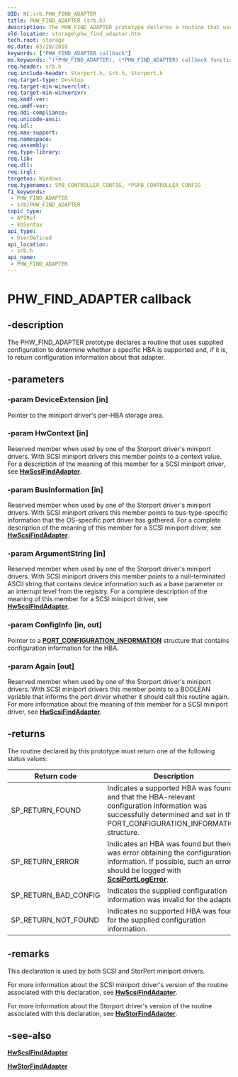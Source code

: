 ```yaml
---
UID: NC:srb.PHW_FIND_ADAPTER
title: PHW_FIND_ADAPTER (srb.h)
description: The PHW_FIND_ADAPTER prototype declares a routine that uses supplied configuration to determine whether a specific HBA is supported and, if it is, to return configuration information about that adapter.
old-location: storage\phw_find_adapter.htm
tech.root: storage
ms.date: 03/29/2018
keywords: ["PHW_FIND_ADAPTER callback"]
ms.keywords: "(*PHW_FIND_ADAPTER), (*PHW_FIND_ADAPTER) callback function [Storage Devices], ide_minikr_dcd06c33-80a8-417c-acf6-5c38fa4d62ed.xml, srb/(*PHW_FIND_ADAPTER), storage.phw_find_adapter"
req.header: srb.h
req.include-header: Storport.h, Srb.h, Storport.h
req.target-type: Desktop
req.target-min-winverclnt: 
req.target-min-winversvr: 
req.kmdf-ver: 
req.umdf-ver: 
req.ddi-compliance: 
req.unicode-ansi: 
req.idl: 
req.max-support: 
req.namespace: 
req.assembly: 
req.type-library: 
req.lib: 
req.dll: 
req.irql: 
targetos: Windows
req.typenames: SPB_CONTROLLER_CONFIG, *PSPB_CONTROLLER_CONFIG
f1_keywords:
 - PHW_FIND_ADAPTER
 - srb/PHW_FIND_ADAPTER
topic_type:
 - APIRef
 - kbSyntax
api_type:
 - UserDefined
api_location:
 - srb.h
api_name:
 - PHW_FIND_ADAPTER
---
```


# PHW_FIND_ADAPTER callback

## -description

The PHW_FIND_ADAPTER prototype declares a routine that uses supplied configuration to determine whether a specific HBA is supported and, if it is, to return configuration information about that adapter.

## -parameters

### -param DeviceExtension [in]

Pointer to the miniport driver's per-HBA storage area.

### -param HwContext [in]

Reserved member when used by one of the Storport driver's miniport drivers. With SCSI miniport drivers this member points to a context value. For a description of the meaning of this member for a SCSI miniport driver, see [**HwScsiFindAdapter**](/previous-versions/windows/hardware/drivers/ff557300(v=vs.85)).

### -param BusInformation [in]

Reserved member when used by one of the Storport driver's miniport drivers. With SCSI miniport drivers this member points to bus-type-specific information that the OS-specific port driver has gathered. For a complete description of the meaning of this member for a SCSI miniport driver, see [**HwScsiFindAdapter**](/previous-versions/windows/hardware/drivers/ff557300(v=vs.85)).

### -param ArgumentString [in]

Reserved member when used by one of the Storport driver's miniport drivers. With SCSI miniport drivers this member points to a null-terminated ASCII string that contains device information such as a base parameter or an interrupt level from the registry. For a complete description of the meaning of this member for a SCSI miniport driver, see [**HwScsiFindAdapter**](/previous-versions/windows/hardware/drivers/ff557300(v=vs.85)).

### -param ConfigInfo [in, out]

Pointer to a [**PORT_CONFIGURATION_INFORMATION**](ns-srb-_port_configuration_information.md) structure that contains configuration information for the HBA.

### -param Again [out]

Reserved member when used by one of the Storport driver's miniport drivers. With SCSI miniport drivers this member points to a BOOLEAN variable that informs the port driver whether it should call this routine again. For more information about the meaning of this member for a SCSI miniport driver, see [**HwScsiFindAdapter**](/previous-versions/windows/hardware/drivers/ff557300(v=vs.85)).

## -returns

The routine declared by this prototype must return one of the following status values:

| Return code | Description |
| ----------- | ----------- |
| SP_RETURN_FOUND      | Indicates a supported HBA was found and that the HBA-relevant configuration information was successfully determined and set in the PORT_CONFIGURATION_INFORMATION structure. |
| SP_RETURN_ERROR      | Indicates an HBA was found but there was error obtaining the configuration information. If possible, such an error should be logged with [**ScsiPortLogError**](nf-srb-scsiportlogerror.md). |
| SP_RETURN_BAD_CONFIG | Indicates the supplied configuration information was invalid for the adapter. |
| SP_RETURN_NOT_FOUND  | Indicates no supported HBA was found for the supplied configuration information. |

## -remarks

This declaration is used by both SCSI and StorPort miniport drivers.

For more information about the SCSI miniport driver's version of the routine associated with this declaration, see [**HwScsiFindAdapter**](/previous-versions/windows/hardware/drivers/ff557300(v=vs.85)).

For more information about the Storport driver's version of the routine associated with this declaration, see [**HwStorFindAdapter**](../storport/nc-storport-hw_find_adapter.md).

## -see-also

[**HwScsiFindAdapter**](/previous-versions/windows/hardware/drivers/ff557300(v=vs.85))

[**HwStorFindAdapter**](../storport/nc-storport-hw_find_adapter.md)
